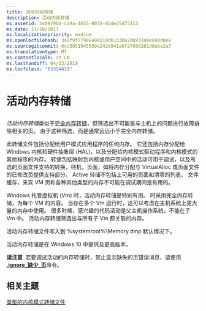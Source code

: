 ```yaml
---
title: 活动内存转储
description: 活动内存转储
ms.assetid: b40979b6-cd9a-4655-8030-8bde25d75113
ms.date: 11/28/2017
ms.localizationpriority: medium
ms.openlocfilehash: 3a9f9f77986e00110db1338a7d8933a9e690d0e8
ms.sourcegitcommit: 0cc5051945559a242d941a6f2799d161d8eba2a7
ms.translationtype: MT
ms.contentlocale: zh-CN
ms.lasthandoff: 04/23/2019
ms.locfileid: "63354419"
---
```

# <a name="active-memory-dump"></a>活动内存转储


## <span id="ddk_kernel_memory_dump_dbg"></span><span id="DDK_KERNEL_MEMORY_DUMP_DBG"></span>


*活动内存转储*类似于[完全内存转储](complete-memory-dump.md)，但筛选出不可能是与主机上的问题进行故障排除相关的页。 由于这种筛选，而是通常远远小于完全内存转储。 

此转储文件包括分配给用户模式应用程序的任何内存。 它还包括内存分配给 Windows 内核和硬件抽象层 (HAL)，以及分配给内核模式驱动程序和内核模式的其他程序的内存。 转储包括映射到内核或用户空间中的活动可用于调试，以及所选的页面文件支持的转换，待机，页面，如将内存分配与 VirtualAlloc 或页面文件的已修改页提供支持部分。 Active 转储不包括上可用的页面和清零的列表、 文件缓存，来宾 VM 页和各种其他类型的内存不可能在调试期间是有用的。 

Windows 托管虚拟机 (Vm) 时，活动内存转储是特别有用。 时采用完全内存转储，为每个 VM 的内容。 当存在多个 Vm 运行时，这可以考虑在主机系统上更大量的内存中使用。 很多时候，感兴趣的代码活动是父主机操作系统，不能在子 Vm 中。 活动内存转储筛选出与所有子 Vm 都关联的内存。 

活动内存转储文件写入到 %systemroot%\\Memory.dmp 默认情况下。

活动内存转储是在 Windows 10 中提供及更高版本。

**请注意**  若要调试活动的内存转储时，禁止显示缺失的页错误消息，请使用[ **.ignore\_缺少\_页**](-ignore-missing-pages--suppress-missing-page-errors-.md)命令。

 

## <a name="span-idrelatedtopicsspanrelated-topics"></a><span id="related_topics"></span>相关主题


[类型的内核模式转储文件](varieties-of-kernel-mode-dump-files.md)

 

 






